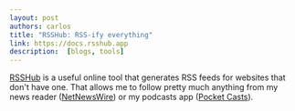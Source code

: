 ```yaml
---
layout: post
authors: carlos
title: "RSSHub: RSS-ify everything"
link: https://docs.rsshub.app
description:  [blogs, tools]
---
```

[RSSHub](https://docs.rsshub.app) is a useful online tool that generates RSS feeds for websites that don't have one. That allows me to follow pretty much anything from my news reader ([NetNewsWire](https://netnewswire.com)) or my podcasts app ([Pocket Casts](https://pocketcasts.com)).
